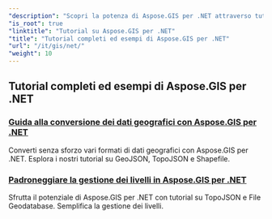 ```yaml
---
"description": "Scopri la potenza di Aspose.GIS per .NET attraverso tutorial completi. Padroneggia la conversione di dati geografici, la creazione di geometrie, l'analisi, la gestione dei layer e molto altro."
"is_root": true
"linktitle": "Tutorial su Aspose.GIS per .NET"
"title": "Tutorial completi ed esempi di Aspose.GIS per .NET"
"url": "/it/gis/net/"
"weight": 10
---
```


## Tutorial completi ed esempi di Aspose.GIS per .NET 
### [Guida alla conversione dei dati geografici con Aspose.GIS per .NET](./guide-to-geo-data-conversion/)
Converti senza sforzo vari formati di dati geografici con Aspose.GIS per .NET. Esplora i nostri tutorial su GeoJSON, TopoJSON e Shapefile.
### [Padroneggiare la gestione dei livelli in Aspose.GIS per .NET](./mastering-layer-management/)
Sfrutta il potenziale di Aspose.GIS per .NET con tutorial su TopoJSON e File Geodatabase. Semplifica la gestione dei livelli.